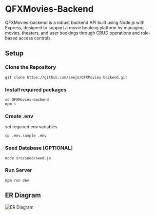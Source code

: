# QFXMovies-Backend
QFXMovies-backend is a robust backend API built using Node.js with Express, designed to support a movie booking platform by managing movies, theaters, and user bookings through CRUD operations and role-based access controls.
## Setup

### Clone the Repository
```
git clone https://github.com/seejn/QFXMovies-backend.git
```
### Install required packages
```
cd QFXMovies-backend
npm i
```
### Create .env
set required env variables
```
cp .env.sample .env
```

### Seed Database [OPTIONAL]
```
node src/seed/seed.js
```
### Run Server
```
npm run dev
```

## ER Diagram
![ER Diagram](https://github.com/user-attachments/assets/9b2fa8af-cfdd-47d4-9e5c-d267b7490239)
